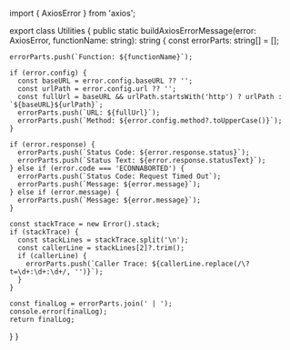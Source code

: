 import { AxiosError } from 'axios';

export class Utilities {
  public static buildAxiosErrorMessage(error: AxiosError, functionName: string): string {
    const errorParts: string[] = [];

    errorParts.push(`Function: ${functionName}`);

    if (error.config) {
      const baseURL = error.config.baseURL ?? '';
      const urlPath = error.config.url ?? '';
      const fullUrl = baseURL && urlPath.startsWith('http') ? urlPath : `${baseURL}${urlPath}`;
      errorParts.push(`URL: ${fullUrl}`);
      errorParts.push(`Method: ${error.config.method?.toUpperCase()}`);
    }

    if (error.response) {
      errorParts.push(`Status Code: ${error.response.status}`);
      errorParts.push(`Status Text: ${error.response.statusText}`);
    } else if (error.code === 'ECONNABORTED') {
      errorParts.push(`Status Code: Request Timed Out`);
      errorParts.push(`Message: ${error.message}`);
    } else if (error.message) {
      errorParts.push(`Message: ${error.message}`);
    }

    const stackTrace = new Error().stack;
    if (stackTrace) {
      const stackLines = stackTrace.split('\n');
      const callerLine = stackLines[2]?.trim();
      if (callerLine) {
        errorParts.push(`Caller Trace: ${callerLine.replace(/\?t=\d+:\d+:\d+/, '')}`);
      }
    }

    const finalLog = errorParts.join(' | ');
    console.error(finalLog);
    return finalLog;
  }
}